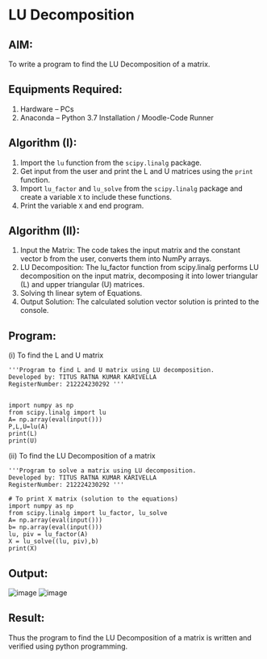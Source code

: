 # LU Decomposition 

## AIM:
To write a program to find the LU Decomposition of a matrix.

## Equipments Required:
1. Hardware – PCs
2. Anaconda – Python 3.7 Installation / Moodle-Code Runner

## Algorithm (I):
1. Import the `lu` function from the `scipy.linalg` package.
2. Get input from the user and print the L and U matrices using the `print` function.
3. Import `lu_factor` and `lu_solve` from the `scipy.linalg` package and create a variable `X` to include these functions.
4. Print the variable `X` and end program.

## Algorithm (II):
1. Input the Matrix: The code takes the input matrix and the constant vector b from the user, converts them into NumPy arrays.
2. LU Decomposition: The lu_factor function from scipy.linalg performs LU decomposition on the input matrix, decomposing it into lower triangular (L) and upper triangular (U) matrices.
3. Solving th linear sytem of Equations.
4. Output Solution: The calculated solution vector solution is printed to the console.
## Program:
(i) To find the L and U matrix
```
'''Program to find L and U matrix using LU decomposition.
Developed by: TITUS RATNA KUMAR KARIVELLA 
RegisterNumber: 212224230292 '''


import numpy as np
from scipy.linalg import lu
A= np.array(eval(input()))
P,L,U=lu(A)
print(L)
print(U)
```
(ii) To find the LU Decomposition of a matrix
```
'''Program to solve a matrix using LU decomposition.
Developed by: TITUS RATNA KUMAR KARIVELLA 
RegisterNumber: 212224230292 '''

# To print X matrix (solution to the equations)
import numpy as np
from scipy.linalg import lu_factor, lu_solve
A= np.array(eval(input()))
b= np.array(eval(input()))
lu, piv = lu_factor(A)
X = lu_solve((lu, piv),b)
print(X)

```

## Output:
![image](https://github.com/user-attachments/assets/b2ba6456-31f6-48f4-a840-5b7df727bcc3)
![image](https://github.com/user-attachments/assets/4f6e60c8-ed15-4634-a38a-ff61c0fe31ed)

## Result:
Thus the program to find the LU Decomposition of a matrix is written and verified using python programming.


